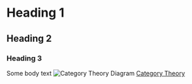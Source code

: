 # Heading 1
## Heading 2
### Heading 3
Some body text
![Category Theory Diagram](https://en.wikipedia.org/wiki/Category_theory#/media/File:Natural_transformation.svg)
[Category Theory](https://en.wikipedia.org/wiki/Category_theory)
